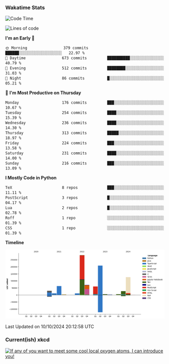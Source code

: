 ### Wakatime Stats
<!--START_SECTION:waka-->
![Code Time](http://img.shields.io/badge/Code%20Time-2%2C882%20hrs%2047%20mins-blue)

![Lines of code](https://img.shields.io/badge/From%20Hello%20World%20I%27ve%20Written-907.2%20thousand%20lines%20of%20code-blue)

**I'm an Early 🐤** 

```text
🌞 Morning                379 commits         ██████░░░░░░░░░░░░░░░░░░░   22.97 % 
🌆 Daytime                673 commits         ██████████░░░░░░░░░░░░░░░   40.79 % 
🌃 Evening                512 commits         ████████░░░░░░░░░░░░░░░░░   31.03 % 
🌙 Night                  86 commits          █░░░░░░░░░░░░░░░░░░░░░░░░   05.21 % 
```
📅 **I'm Most Productive on Thursday** 

```text
Monday                   176 commits         ███░░░░░░░░░░░░░░░░░░░░░░   10.67 % 
Tuesday                  254 commits         ████░░░░░░░░░░░░░░░░░░░░░   15.39 % 
Wednesday                236 commits         ████░░░░░░░░░░░░░░░░░░░░░   14.30 % 
Thursday                 313 commits         █████░░░░░░░░░░░░░░░░░░░░   18.97 % 
Friday                   224 commits         ███░░░░░░░░░░░░░░░░░░░░░░   13.58 % 
Saturday                 231 commits         ████░░░░░░░░░░░░░░░░░░░░░   14.00 % 
Sunday                   216 commits         ███░░░░░░░░░░░░░░░░░░░░░░   13.09 % 
```


**I Mostly Code in Python** 

```text
TeX                      8 repos             ███░░░░░░░░░░░░░░░░░░░░░░   11.11 % 
PostScript               3 repos             █░░░░░░░░░░░░░░░░░░░░░░░░   04.17 % 
Lua                      2 repos             █░░░░░░░░░░░░░░░░░░░░░░░░   02.78 % 
Roff                     1 repo              ░░░░░░░░░░░░░░░░░░░░░░░░░   01.39 % 
CSS                      1 repo              ░░░░░░░░░░░░░░░░░░░░░░░░░   01.39 % 
```



**Timeline**

![Lines of Code chart](https://raw.githubusercontent.com/joshuajeschek/joshuajeschek/main/assets/bar_graph.png)


 Last Updated on 10/10/2024 20:12:58 UTC
<!--END_SECTION:waka-->

### Current(ish) xkcd
<a id="xkcd-a" title="If any of you want to meet some cool local oxygen atoms, I can introduce you!" href="https://www.xkcd.com" target="_blank">
        <img align="center" id="xkcd-img" src="https://imgs.xkcd.com/comics/solar_protons.png" alt="If any of you want to meet some cool local oxygen atoms, I can introduce you!" height=300 />
</a>
